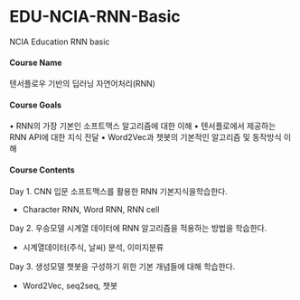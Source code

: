 # EDU-NCIA-RNN-Basic
NCIA Education RNN basic

#### Course Name
텐서플로우 기반의 딥러닝 자연어처리(RNN)

#### Course Goals
• RNN의 가장 기본인 소프트맥스 알고리즘에 대한 이해
• 텐서플로에서 제공하는 RNN API에 대한 지식 전달
• Word2Vec과 챗봇의 기본적인 알고리즘 및 동작방식 이해

#### Course Contents
Day 1. CNN 입문
소프트맥스를 활용한 RNN 기본지식을학습한다.
- Character RNN, Word RNN, RNN cell

Day 2. 우승모델
시계열 데이터에 RNN 알고리즘을 적용하는 방법을 학습한다.
- 시계열데이터(주식, 날씨) 분석, 이미지분류

Day 3. 생성모델
챗봇을 구성하기 위한 기본 개념들에 대해 학습한다.
- Word2Vec, seq2seq, 챗봇
